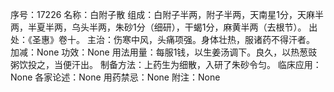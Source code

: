序号：17226
名称：白附子散
组成：白附子半两，附子半两，天南星1分，天麻半两，半夏半两，乌头半两，朱砂1分（细研），干蝎1分，麻黄半两（去根节）。
出处：《圣惠》卷十。
主治：伤寒中风，头痛项强。身体壮热，服诸药不得汗者。
加减：None
功效：None
用法用量：每服1钱，以生姜汤调下。良久，以热葱豉粥饮投之，当便汗出。
制备方法：上药生为细散，入研了朱砂令匀。
临床应用：None
各家论述：None
用药禁忌：None
附注：None
